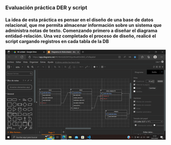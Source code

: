 ### Evaluación práctica DER y script
#### La idea de esta práctica es pensar en el diseño de una base de datos relacional, que me permita almacenar información sobre un sistema que administra notas de texto. Comenzando primero a diseñar el diagrama entidad-relación. Una vez completado el proceso de diseño, realicé el script cargando registros en cada tabla de la DB
![photo](diagrama.png)